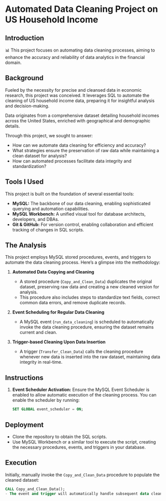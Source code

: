 # Automated Data Cleaning Project on US Household Income

## Introduction

📊  This project focuses on automating data cleaning processes, aiming to enhance the accuracy and reliability of data analytics in the financial domain. 

## Background

Fueled by the necessity for precise and cleansed data in economic research, this project was conceived. It leverages SQL to automate the cleaning of US household income data, preparing it for insightful analysis and decision-making.

Data originates from a comprehensive dataset detailing household incomes across the United States, enriched with geographical and demographic details.

Through this project, we sought to answer:
- How can we automate data cleaning for efficiency and accuracy?
- What strategies ensure the preservation of raw data while maintaining a clean dataset for analysis?
- How can automated processes facilitate data integrity and standardization?

## Tools I Used

This project is built on the foundation of several essential tools:

- **MySQL:** The backbone of our data cleaning, enabling sophisticated querying and automation capabilities.
- **MySQL Workbench:** A unified visual tool for database architects, developers, and DBAs.
- **Git & GitHub:** For version control, enabling collaboration and efficient tracking of changes in SQL scripts.

## The Analysis

This project employs MySQL stored procedures, events, and triggers to automate the data cleaning process. Here’s a glimpse into the methodology:

1. **Automated Data Copying and Cleaning**
   - A stored procedure (`Copy_and_Clean_Data`) duplicates the original dataset, preserving raw data and creating a new cleaned version for analysis.
   - This procedure also includes steps to standardize text fields, correct common data errors, and remove duplicate records.

2. **Event Scheduling for Regular Data Cleaning**
   - A MySQL event (`run_data_cleaning`) is scheduled to automatically invoke the data cleaning procedure, ensuring the dataset remains current and clean.

3. **Trigger-based Cleaning Upon Data Insertion**
   - A trigger (`Transfer_Clean_Data`) calls the cleaning procedure whenever new data is inserted into the raw dataset, maintaining data integrity in real-time.

## Instructions

1. **Event Scheduler Activation:**
   Ensure the MySQL Event Scheduler is enabled to allow automatic execution of the cleaning process. You can enable the scheduler by running:
   ```sql
   SET GLOBAL event_scheduler = ON;
## Deployment

- Clone the repository to obtain the SQL scripts.
- Use MySQL Workbench or a similar tool to execute the script, creating the necessary procedures, events, and triggers in your database.

## Execution

Initially, manually invoke the `Copy_and_Clean_Data` procedure to populate the cleaned dataset:

```sql
CALL Copy_and_Clean_Data();
- The event and trigger will automatically handle subsequent data cleaning.
